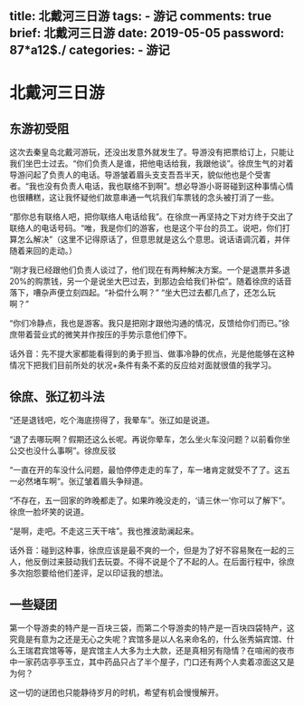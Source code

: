title: 北戴河三日游
tags:
    - 游记
comments: true
brief: 北戴河三日游
date: 2019-05-05
password: 87*a12$./
categories:
    - 游记
---
# 北戴河三日游

<!-- more -->

## 东游初受阻

这次去秦皇岛北戴河游玩，还没出发意外就发生了。导游没有把票给订上，只能让我们坐巴士过去。“你们负责人是谁，把他电话给我，我跟他谈”。徐庶生气的对着导游问起了负责人的电话。导游皱着眉头支支吾吾半天，貌似他也是个受害者。“我也没有负责人电话，我也联络不到啊”。想必导游小哥哥碰到这种事情心情也很糟糕，这让我怀疑他们故意串通一气坑我们车票钱的念头被打消了一些。

“那你总有联络人吧，把你联络人电话给我”。在徐庶一再坚持之下对方终于交出了联络人的电话号码。“唯，我是你们的游客，也是这个平台的员工。说吧，你们打算怎么解决”（这里不记得原话了，但意思就是这么个意思。说话语调沉着，并伴随着来回的走动。）

“刚才我已经跟他们负责人谈过了，他们现在有两种解决方案。一个是退票并多退20%的购票钱，另一个是说坐大巴过去，到那边会给我们补偿”。随着徐庶的话音落下，嘈杂声便立刻四起。“补偿什么啊？” “坐大巴过去都几点了，还怎么玩啊？”

“你们冷静点，我也是游客。我只是把刚才跟他沟通的情况，反馈给你们而已。”徐庶带着营业式的微笑并作按压的手势示意他们停下。

话外音：先不提大家都能看得到的勇于担当、做事冷静的优点，光是他能够在这种情况下把我们目前所处的状况+条件有条不紊的反应给对面就很值的我学习。

## 徐庶、张辽初斗法

“还是退钱吧，吃个海底捞得了，我晕车”。张辽如是说道。

“退了去哪玩啊？假期还这么长呢。再说你晕车，怎么坐火车没问题？以前看你坐公交也没什么事啊”。徐庶反驳

“一直在开的车没什么问题，最怕停停走走的车了，车一堵肯定就受不了了。这五一必然堵车啊“。张辽皱着眉头争辩道。

“不存在，五一回家的昨晚都走了。如果昨晚没走的，‘请三休一’你可以了解下”。徐庶一脸坏笑的说道。

“是啊，走吧。不走这三天干啥”。我也推波助澜起来。

话外音：碰到这种事，徐庶应该是最不爽的一个，但是为了好不容易聚在一起的三人，他反倒过来鼓动我们去玩耍。不得不说是个了不起的人。在后面行程中，徐庶多次抱怨要给他们差评，足以印证我的想法。

## 一些疑团

第一个导游卖的特产是一百块三袋，而第二个导游卖的特产是一百块四袋特产，这究竟是有意为之还是无心之失呢？宾馆多是以人名来命名的，什么张秀娟宾馆、什么王瑞君宾馆等等，是宾馆主人大多为土大款，还是真相另有隐情？在喧闹的夜市中一家药店亭亭玉立，其中药品只占了半个屋子，门口还有两个人卖着凉面这又是为何？

这一切的谜团也只能静待岁月的时机，希望有机会慢慢解开。